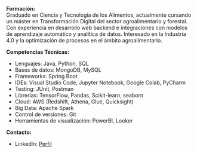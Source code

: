 **Formación:**  
Graduado en Ciencia y Tecnología de los Alimentos, actualmente cursando un máster en Transformación Digital del sector agroalimentario y forestal. Con experiencia en desarrollo web backend e integraciones con modelos de aprendizaje automático y analítica de datos. Interesado en la Industria 4.0 y la optimización de procesos en el ámbito agroalimentario.

**Competencias Técnicas:**

  - Lenguajes: Java, Python, SQL
  - Bases de datos: MongoDB, MySQL
  - Frameworks: Spring Boot
  - IDEs: Visual Studio Code, Jupyter Notebook, Google Colab, PyCharm
  - Testing: JUnit, Postman
  - Librerías: TensorFlow, Pandas, Scikit-learn, seaborn
  - Cloud: AWS (Redshift, Athena, Glue, Quicksight)
  - Big Data: Apache Spark
  - Control de versiones: Git
  - Herramientas de visualización: PowerBI, Looker

**Contacto:**  
- LinkedIn: [Perfil](https://www.linkedin.com/in/kevinboy/)  
